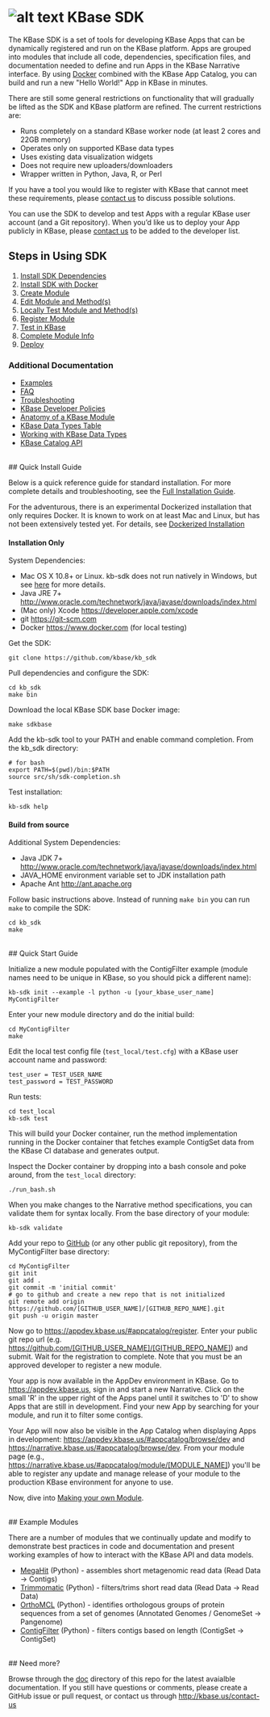 # ![alt text](https://avatars2.githubusercontent.com/u/1263946?v=3&s=84 "KBase") KBase SDK

The KBase SDK is a set of tools for developing KBase Apps that can be dynamically registered and run on the KBase platform.  Apps are grouped into modules that include all code, dependencies, specification files, and documentation needed to define and run Apps in the KBase Narrative interface.  By using [Docker](https://www.docker.com) combined with the KBase App Catalog, you can build and run a new "Hello World!" App in KBase in minutes.

There are still some general restrictions on functionality that will gradually be lifted as the SDK and KBase platform are refined.  The current restrictions are:

- Runs completely on a standard KBase worker node (at least 2 cores and 22GB memory)
- Operates only on supported KBase data types
- Uses existing data visualization widgets
- Does not require new uploaders/downloaders
- Wrapper written in Python, Java, R, or Perl

If you have a tool you would like to register with KBase that cannot meet these requirements, please <a href="http://kbase.us/contact-us">contact us</a> to discuss possible solutions.

You can use the SDK to develop and test Apps with a regular KBase user account (and a Git repository). When you’d like us to deploy your App publicly in KBase, please <a href="http://kbase.us/contact-us">contact us</a>  to be added to the developer list.


## <A NAME="steps"></A>Steps in Using SDK
1. [Install SDK Dependencies](doc/kb_sdk_dependencies.md)
2. [Install SDK with Docker](doc/kb_sdk_dockerized_install.md)
3. [Create Module](doc/kb_sdk_create_module.md)
4. [Edit Module and Method(s)](doc/kb_sdk_edit_module.md)
5. [Locally Test Module and Method(s)](doc/kb_sdk_local_test_module.md)
6. [Register Module](doc/kb_sdk_register_module.md)
7. [Test in KBase](doc/kb_sdk_test_in_kbase.md)
8. [Complete Module Info](doc/kb_sdk_complete_module_info.md)
9. [Deploy](doc/kb_sdk_deploy.md)

### Additional Documentation
- [Examples](#examples)
- [FAQ](doc/FAQ.md)
- [Troubleshooting](doc/kb_sdk_troubleshooting.md)
- [KBase Developer Policies](https://github.com/kbase/project_guides/blob/master/SDK_Guidelines.md)
- [Anatomy of a KBase Module](doc/module_overview.md)
- [KBase Data Types Table](doc/kb_sdk_data_types_table.md)
- [Working with KBase Data Types](doc/kb_sdk_data_types.md)
- [KBase Catalog API](https://github.com/kbase/catalog/blob/master/catalog.spec)

<!--NOT DONE

- (Combine [Module Testing Framework](doc/testing.md) with [Debugging Your Module](doc/Docker_deployment.md))
- KBase SDK Coding Style Guide and Best Practices
- Wrapping an Existing Command-Line Tool
- Using Custom Reference Data 
- Managing Your Module Release Cycle
- KBase Interface Description Language (KIDL) Guide
- Visualization Widget Development Guide
-->


<br>
## Quick Install Guide

Below is a quick reference guide for standard installation.  For more complete details and troubleshooting, see the [Full Installation Guide](doc/kb_sdk_dependencies.md).

For the adventurous, there is an experimental Dockerized installation that only requires Docker.  It is known to work on at least Mac and Linux, but has not been extensively tested yet.  For details, see [Dockerized Installation](doc/kb_sdk_dockerized_install.md)

#### Installation Only

System Dependencies:

- Mac OS X 10.8+ or Linux. kb-sdk does not run natively in Windows, but see [here](doc/FAQ.md#windows) for more details.
- Java JRE 7+ http://www.oracle.com/technetwork/java/javase/downloads/index.html
- (Mac only) Xcode https://developer.apple.com/xcode
- git https://git-scm.com
- Docker https://www.docker.com (for local testing)

Get the SDK:

    git clone https://github.com/kbase/kb_sdk

Pull dependencies and configure the SDK:

    cd kb_sdk
    make bin

Download the local KBase SDK base Docker image:

    make sdkbase 

Add the kb-sdk tool to your PATH and enable command completion.  From the kb_sdk directory:

    # for bash
    export PATH=$(pwd)/bin:$PATH
    source src/sh/sdk-completion.sh

Test installation:

    kb-sdk help


#### Build from source

Additional System Dependencies:

- Java JDK 7+ http://www.oracle.com/technetwork/java/javase/downloads/index.html
- JAVA_HOME environment variable set to JDK installation path
- Apache Ant http://ant.apache.org

Follow basic instructions above.  Instead of running `make bin` you can run `make` to compile the SDK:

    cd kb_sdk
    make

<br>
## Quick Start Guide

Initialize a new module populated with the ContigFilter example (module names need to be unique in KBase, so you should pick a different name):

    kb-sdk init --example -l python -u [your_kbase_user_name] MyContigFilter

Enter your new module directory and do the initial build:

    cd MyContigFilter
    make

Edit the local test config file (`test_local/test.cfg`) with a KBase user account name and password:

    test_user = TEST_USER_NAME
    test_password = TEST_PASSWORD

Run tests:

    cd test_local
    kb-sdk test

This will build your Docker container, run the method implementation running in the Docker container that fetches example ContigSet data from the KBase CI database and generates output.

Inspect the Docker container by dropping into a bash console and poke around, from the `test_local` directory:
    
    ./run_bash.sh

When you make changes to the Narrative method specifications, you can validate them for syntax locally.  From the base directory of your module:

    kb-sdk validate

Add your repo to [GitHub](http://github.com) (or any other public git repository), from the MyContigFilter base directory:

    cd MyContigFilter
    git init
    git add .
    git commit -m 'initial commit'
    # go to github and create a new repo that is not initialized
    git remote add origin https://github.com/[GITHUB_USER_NAME]/[GITHUB_REPO_NAME].git
    git push -u origin master

Now go to https://appdev.kbase.us/#appcatalog/register.  Enter your public git repo url (e.g. https://github.com/[GITHUB_USER_NAME]/[GITHUB_REPO_NAME]) and submit.  Wait for the registration to complete.  Note that you must be an approved developer to register a new module.

Your app is now available in the AppDev environment in KBase. Go to https://appdev.kbase.us, sign in and start a new Narrative.  Click on the small 'R' in the upper right of the Apps panel until it switches to 'D' to show Apps that are still in development.  Find your new App by searching for your module, and run it to filter some contigs.

Your App will now also be visible in the App Catalog when displaying Apps in development: https://appdev.kbase.us/#appcatalog/browse/dev and https://narrative.kbase.us/#appcatalog/browse/dev.  From your module page (e.g., https://narrative.kbase.us/#appcatalog/module/[MODULE_NAME]) you'll be able to register any update and manage release of your module to the production KBase environment for anyone to use.

Now, dive into [Making your own Module](doc/kb_sdk_dependencies.md).


<br>
## <A NAME="examples"></A>Example Modules

There are a number of modules that we continually update and modify to demonstrate best practices in code and documentation and present working examples of how to interact with the KBase API and data models.

 - [MegaHit](https://github.com/msneddon/kb_megahit) (Python) - assembles short metagenomic read data (Read Data -> Contigs)
 - [Trimmomatic](https://github.com/psdehal/Trimmomatic) (Python) - filters/trims short read data (Read Data -> Read Data)
 - [OrthoMCL](https://github.com/rsutormin/PangenomeOrthomcl) (Python) - identifies orthologous groups of protein sequences from a set of genomes (Annotated Genomes / GenomeSet -> Pangenome)
 - [ContigFilter](https://github.com/msneddon/ContigFilter) (Python) - filters contigs based on length (ContigSet -> ContigSet)


<br>
## Need more?

Browse through the [doc](doc/) directory of this repo for the latest avaialble documentation.  If you still have questions or comments, please create a GitHub issue or pull request, or contact us through http://kbase.us/contact-us
